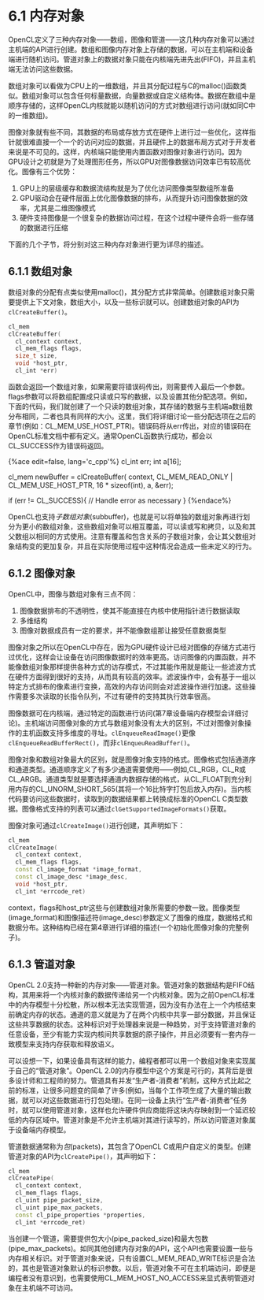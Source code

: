 # 6.1 内存对象

OpenCL定义了三种内存对象——数组，图像和管道——这几种内存对象可以通过主机端的API进行创建。数组和图像内存对象上存储的数据，可以在主机端和设备端进行随机访问。管道对象上的数据对象只能在内核端先进先出(FIFO)，并且主机端无法访问这些数据。

数组对象可以看做为CPU上的一维数组，并且其分配过程与C的malloc()函数类似。数组对象可以包含任何标量数据，向量数据或自定义结构体。数据在数组中是顺序存储的，这样OpenCL内核就能以随机访问的方式对数组进行访问(就如同C中的一维数组)。

图像对象就有些不同，其数据的布局或存放方式在硬件上进行过一些优化，这样指针就很难直接一个一个的访问对应的数据，并且硬件上的数据布局方式对于开发者来说是不可见的。这样，内核端只能使用内置函数对图像对象进行访问。因为GPU设计之初就是为了处理图形任务，所以GPU对图像数据访问效率已有较高优化。图像有三个优势：

1. GPU上的层级缓存和数据流结构就是为了优化访问图像类型数组所准备
2. GPU驱动会在硬件层面上优化图像数据的排布，从而提升访问图像数据的效率，尤其是二维图像模式
3. 硬件支持图像是一个很复杂的数据访问过程，在这个过程中硬件会将一些存储的数据进行压缩

下面的几个子节，将分别对这三种内存对象进行更为详尽的描述。

## 6.1.1 数组对象

数组对象的分配有点类似使用malloc()，其分配方式非常简单。创建数组对象只需要提供上下文对象，数组大小，以及一些标识就可以。创建数组对象的API为`clCreateBuffer()`。

```c++
cl_mem
clCreateBuffer(
  cl_context context,
  cl_mem_flags flags,
  size_t size,
  void *host_ptr,
  cl_int *err)
```

函数会返回一个数组对象，如果需要将错误码传出，则需要传入最后一个参数。flags参数可以将数组配置成只读或只写的数据，以及设置其他分配选项。例如，下面的代码，我们就创建了一个只读的数组对象，其存储的数据与主机端a数组数分布相同，二者也具有同样的大小。这里，我们将详细讨论一些分配选项在之后的章节(例如：CL_MEM_USE_HOST_PTR)。错误码将从err传出，对应的错误码在OpenCL标准文档中都有定义。通常OpenCL函数执行成功，都会以CL_SUCCESS作为错误码返回。

{%ace edit=false, lang='c_cpp'%}
cl_int err;
int a[16];

cl_mem newBuffer = clCreateBuffer(
  context,
  CL_MEM_READ_ONLY | CL_MEM_USE_HOST_PTR,
  16 * sizeof(int),
  a,
  &err);

if (err != CL_SUCCESS){
  // Handle error as necessary
}
{%endace%}

OpenCL也支持*子数组对象*(subbuffer)，也就是可以将单独的数组对象再进行划分为更小的数组对象，这些数组对象可以相互覆盖，可以读或写和拷贝，以及和其父数组以相同的方式使用。注意有覆盖和包含关系的子数组对象，会让其父数组对象结构变的更加复杂，并且在实际使用过程中这种情况会造成一些未定义的行为。

## 6.1.2 图像对象

OpenCL中，图像与数组对象有三点不同：

1. 图像数据排布的不透明性，使其不能直接在内核中使用指针进行数据读取
2. 多维结构
3. 图像对数据成员有一定的要求，并不能像数组那让接受任意数据类型

图像对象之所以在OpenCL中存在，因为GPU硬件设计已经对图像的存储方式进行过优化，这样会让设备在访问图像数据时的效率更高。访问图像的内置函数，并不能像数组对象那样提供各种方式的访存模式，不过其能作用就是能让一些滤波方式在硬件方面得到很好的支持，从而具有较高的效率。滤波操作中，会有基于一组以特定方式排布的像素进行变换，高效的内存访问则会对滤波操作进行加速。这些操作需要多次读取的长指令队列，不过有硬件的支持其执行效率很高。

图像数据可在内核端，通过特定的函数进行访问(第7章设备端内存模型会详细讨论)。主机端访问图像对象的方式与数组对象没有太大的区别，不过对图像对象操作的主机函数支持多维度的寻址。`clEnqueueReadImage()`更像`clEnqueueReadBufferRect()`，而非`clEnqueuReadBuffer()`。

图像对象和数组对象最大的区别，就是图像对象支持的格式。图像格式包括通道序和通道类型。通道顺序定义了有多少通道需要使用——例如,CL_RGB，CL_R或CL_ARGB。通道类型就是要选择通道内数据存储的格式，从CL_FLOAT到充分利用内存的CL_UNORM_SHORT_565(其将一个16比特字打包后放入内存)。当内核代码要访问这些数据时，读取到的数据结果都上转换成标准的OpenCL C类型数据。图像格式支持的列表可以通过`clGetSupportedImageFormats()`获取。

图像对象可通过`clCreateImage()`进行创建，其声明如下：

```c++
cl_mem
clCreateImage(
  cl_context context,
  cl_mem_flags flags,
  const cl_image_format *image_format,
  const cl_image_desc *image_desc,
  void *host_ptr,
  cl_int *errcode_ret)
```

context，flags和host_ptr这些与创建数组对象所需要的参数一致。图像类型(image_format)和图像描述符(image_desc)参数定义了图像的维度，数据格式和数据分布。这种结构已经在第4章进行详细的描述(一个初始化图像对象的完整例子)。

## 6.1.3 管道对象

OpenCL 2.0支持一种新的内存对象——管道对象。管道对象的数据结构是FIFO结构，其用来将一个内核对象的数据传递给另一个内核对象。因为之前OpenCL标准中的内存模型十分松散，所以根本无法实现管道，因为没有办法在上一个内核结束前确定内存的状态。通道的意义就是为了在两个内核中共享一部分数据，并且保证这些共享数据的状态。这种标识对于处理器来说是一种趋势，对于支持管道对象的任意设备，至少有能力实现内核间共享数据的原子操作，并且必须要有一套内存一致模型来支持内存获取和释放语义。

可以设想一下，如果设备具有这样的能力，编程者都可以用一个数组对象来实现属于自己的“管道对象”。OpenCL 2.0的内存模型中这个方案是可行的，其背后是很多设计师和工程师的努力。管道具有并发“生产者-消费者”机制，这种方式比起之前的标准，让很多问题变的简单了许多(例如，当每个工作项生成了大量的输出数据，就可以对这些数据进行打包处理)。在同一设备上执行“生产者-消费者”任务时，就可以使用管道对象，这样也允许硬件供应商能将这块内存映射到一个延迟较低的内存区域中。管道对象是不允许主机端对其进行读写的，所以访问管道对象属于设备端内存模型。

管道数据通常称为*包*(packets)，其包含了OpenCL C或用户自定义的类型。创建管道对象的API为`clCreatePipe()`，其声明如下：

```c++
cl_mem
clCreatePipe(
  cl_context context,
  cl_mem_flags flags,
  cl_uint pipe_packet_size,
  cl_uint pipe_max_packets,
  const cl_pipe_properties *properties,
  cl_int *errcode_ret)
```

当创建一个管道，需要提供包大小(pipe_packed_size)和最大包数(pipe_max_packets)。如同其他创建内存对象的API，这个API也需要设置一些与内存相关标识。对于管道对象来说，只有设置CL_MEM_READ_WRITE标识是合法的，其也是管道对象默认的标识参数。以后，管道对象不可在主机端访问，即便是编程者没有意识到，也需要使用CL_MEM_HOST_NO_ACCESS来显式表明管道对象在主机端不可访问。
